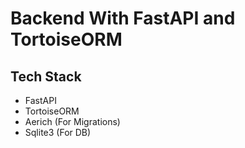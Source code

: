 # Backend With FastAPI and TortoiseORM 

## Tech Stack 
* FastAPI 
* TortoiseORM 
* Aerich (For Migrations)
* Sqlite3 (For DB)
